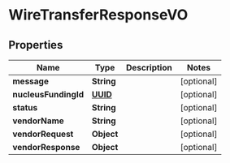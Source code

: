 
# WireTransferResponseVO

## Properties
Name | Type | Description | Notes
------------ | ------------- | ------------- | -------------
**message** | **String** |  |  [optional]
**nucleusFundingId** | [**UUID**](UUID.md) |  |  [optional]
**status** | **String** |  |  [optional]
**vendorName** | **String** |  |  [optional]
**vendorRequest** | **Object** |  |  [optional]
**vendorResponse** | **Object** |  |  [optional]



